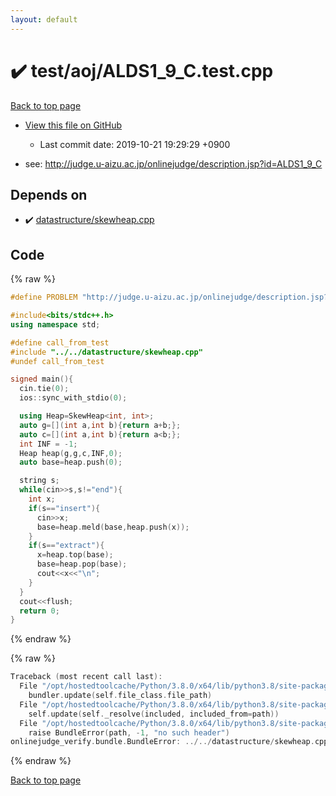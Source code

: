 ```yaml
---
layout: default
---
```


<!-- mathjax config similar to math.stackexchange -->
<script type="text/javascript" async
  src="https://cdnjs.cloudflare.com/ajax/libs/mathjax/2.7.5/MathJax.js?config=TeX-MML-AM_CHTML">
</script>
<script type="text/x-mathjax-config">
  MathJax.Hub.Config({
    TeX: { equationNumbers: { autoNumber: "AMS" }},
    tex2jax: {
      inlineMath: [ ['$','$'] ],
      processEscapes: true
    },
    "HTML-CSS": { matchFontHeight: false },
    displayAlign: "left",
    displayIndent: "2em"
  });
</script>

<script type="text/javascript" src="https://cdnjs.cloudflare.com/ajax/libs/jquery/3.4.1/jquery.min.js"></script>
<script src="https://cdn.jsdelivr.net/npm/jquery-balloon-js@1.1.2/jquery.balloon.min.js" integrity="sha256-ZEYs9VrgAeNuPvs15E39OsyOJaIkXEEt10fzxJ20+2I=" crossorigin="anonymous"></script>
<script type="text/javascript" src="../../../assets/js/copy-button.js"></script>
<link rel="stylesheet" href="../../../assets/css/copy-button.css" />


# :heavy_check_mark: test/aoj/ALDS1_9_C.test.cpp

<a href="../../../index.html">Back to top page</a>

* <a href="{{ site.github.repository_url }}/blob/master/test/aoj/ALDS1_9_C.test.cpp">View this file on GitHub</a>
    - Last commit date: 2019-10-21 19:29:29 +0900


* see: <a href="http://judge.u-aizu.ac.jp/onlinejudge/description.jsp?id=ALDS1_9_C">http://judge.u-aizu.ac.jp/onlinejudge/description.jsp?id=ALDS1_9_C</a>


## Depends on

* :heavy_check_mark: <a href="../../../library/datastructure/skewheap.cpp.html">datastructure/skewheap.cpp</a>


## Code

<a id="unbundled"></a>
{% raw %}
```cpp
#define PROBLEM "http://judge.u-aizu.ac.jp/onlinejudge/description.jsp?id=ALDS1_9_C"

#include<bits/stdc++.h>
using namespace std;

#define call_from_test
#include "../../datastructure/skewheap.cpp"
#undef call_from_test

signed main(){
  cin.tie(0);
  ios::sync_with_stdio(0);

  using Heap=SkewHeap<int, int>;
  auto g=[](int a,int b){return a+b;};
  auto c=[](int a,int b){return a<b;};
  int INF = -1;
  Heap heap(g,g,c,INF,0);
  auto base=heap.push(0);

  string s;
  while(cin>>s,s!="end"){
    int x;
    if(s=="insert"){
      cin>>x;
      base=heap.meld(base,heap.push(x));
    }
    if(s=="extract"){
      x=heap.top(base);
      base=heap.pop(base);
      cout<<x<<"\n";
    }
  }
  cout<<flush;
  return 0;
}

```
{% endraw %}

<a id="bundled"></a>
{% raw %}
```cpp
Traceback (most recent call last):
  File "/opt/hostedtoolcache/Python/3.8.0/x64/lib/python3.8/site-packages/onlinejudge_verify/docs.py", line 339, in write_contents
    bundler.update(self.file_class.file_path)
  File "/opt/hostedtoolcache/Python/3.8.0/x64/lib/python3.8/site-packages/onlinejudge_verify/bundle.py", line 150, in update
    self.update(self._resolve(included, included_from=path))
  File "/opt/hostedtoolcache/Python/3.8.0/x64/lib/python3.8/site-packages/onlinejudge_verify/bundle.py", line 52, in _resolve
    raise BundleError(path, -1, "no such header")
onlinejudge_verify.bundle.BundleError: ../../datastructure/skewheap.cpp: line -1: no such header

```
{% endraw %}

<a href="../../../index.html">Back to top page</a>

